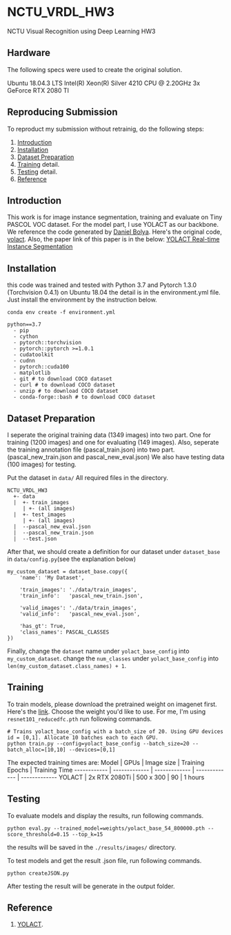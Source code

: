 # NCTU_VRDL_HW3
NCTU Visual Recognition using Deep Learning HW3

## Hardware
The following specs were used to create the original solution.

Ubuntu 18.04.3 LTS
Intel(R) Xeon(R) Silver 4210 CPU @ 2.20GHz
3x GeForce RTX 2080 TI

## Reproducing Submission
To reproduct my submission without retrainig, do the following steps:
1. [Introduction](#Introduction)
2. [Installation](#installation)
3. [Dataset Preparation](#Dataset-Preparation)
4. [Training](#Training) detail.
5. [Testing](#Testing) detail.
6. [Reference](#Reference)

## Introduction
This work is for image instance segmentation, training and evaluate on Tiny PASCOL VOC dataset.
For the model part, I use YOLACT as our backbone. We reference the code generated by [Daniel Bolya](https://github.com/dbolya).
Here's the original code, [yolact](https://github.com/dbolya/yolact).
Also, the paper link of this paper is in the below: [YOLACT Real-time Instance Segmentation](https://paperswithcode.com/paper/yolact-real-time-instance-segmentation)

## Installation
this code was trained and tested with Python 3.7 and Pytorch 1.3.0 (Torchvision 0.4.1) on Ubuntu 18.04
the detail is in the environment.yml file. Just install the environment by the instruction below.

```
conda env create -f environment.yml

python==3.7
  - pip
  - cython 
  - pytorch::torchvision
  - pytorch::pytorch >=1.0.1
  - cudatoolkit
  - cudnn
  - pytorch::cuda100
  - matplotlib
  - git # to download COCO dataset
  - curl # to download COCO dataset
  - unzip # to download COCO dataset
  - conda-forge::bash # to download COCO dataset
```


## Dataset Preparation
I seperate the original training data (1349 images) into two part. One for training (1200 images) and one for evaluating (149 images).
Also, seperate the training annotation file (pascal_train.json) into two part. (pascal_new_train.json and pascal_new_eval.json)
We also have testing data (100 images) for testing.

Put the dataset in ```data/```
All required files in the directory.
```
NCTU_VRDL_HW3
  +- data
  |  +- train_images
     | +- (all images)
  |  +- test_images   
     | +- (all images)
  |  --pascal_new_eval.json
  |  --pascal_new_train.json
  |  --test.json
```
After that, we should create a definition for our dataset under ```dataset_base``` in ```data/config.py```(see the explanation below)

```
my_custom_dataset = dataset_base.copy({
    'name': 'My Dataset',

    'train_images': './data/train_images',
    'train_info':   'pascal_new_train.json',

    'valid_images': './data/train_images',
    'valid_info':   'pascal_new_eval.json',

    'has_gt': True,
    'class_names': PASCAL_CLASSES
})
```
Finally, change the ```dataset``` name under ```yolact_base_config``` into ```my_custom_dataset```.
change the ```num_classes``` under ```yolact_base_config``` into ```len(my_custom_dataset.class_names) + 1```.

## Training
To train models, please download the pretrained weight on imagenet first. Here's the [link](https://github.com/dbolya/yolact).
Choose the weight you'd like to use. For me, I'm using ```resnet101_reducedfc.pth```
run following commands.
```
# Trains yolact_base_config with a batch_size of 20. Using GPU devices id = [0,1]. Allocate 10 batches each to each GPU.
python train.py --config=yolact_base_config --batch_size=20 --batch_alloc=[10,10] --devices=[0,1]
```
The expected training times are:
Model | GPUs | Image size | Training Epochs | Training Time
------------ | ------------- | ------------- | ------------- | -------------
YOLACT | 2x RTX 2080Ti | 500 x 300 | 90 | 1 hours

## Testing
To evaluate models and display the results, run following commands.
```
python eval.py --trained_model=weights/yolact_base_54_800000.pth --score_threshold=0.15 --top_k=15
```
the results will be saved in the ```./results/images/``` directory.

To test models and get the result .json file, run following commands.
```
python createJSON.py
```
After testing the result will be generate in the output folder.

## Reference
1. [YOLACT](https://github.com/dbolya/yolact).
